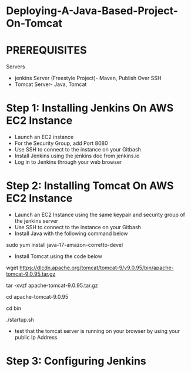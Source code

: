 # Deploying-A-Java-Based-Project-On-Tomcat

# PREREQUISITES

Servers
- jenkins Server (Freestyle Project)- Maven, Publish Over SSH
- Tomcat Server- Java, Tomcat

# Step 1: Installing Jenkins On AWS EC2 Instance

- Launch an EC2 instance
- For the Security Group, add Port 8080
- Use SSH to connect to the instance on your Gitbash
- Install Jenkins using the jenkins doc from jenkins.io
- Log in to Jenkins through your web browser

# Step 2: Installing Tomcat On AWS EC2 Instance

- Launch an EC2 Instance using the same keypair and security group of the jenkins server
- Use SSH to connect to the instance on your Gitbash
- Install Java with the following command below

sudo yum install java-17-amazon-corretto-devel

- Install Tomcat using the code below

wget https://dlcdn.apache.org/tomcat/tomcat-9/v9.0.95/bin/apache-tomcat-9.0.95.tar.gz

tar -xvzf apache-tomcat-9.0.95.tar.gz

cd apache-tomcat-9.0.95

cd bin

./startup.sh

- test that the tomcat server is running on your browser by using your public Ip Address

# Step 3: Configuring Jenkins
